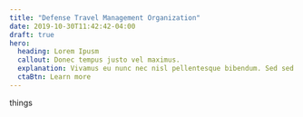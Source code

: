 ```yaml
---
title: "Defense Travel Management Organization"
date: 2019-10-30T11:42:42-04:00
draft: true
hero:
  heading: Lorem Ipusm
  callout: Donec tempus justo vel maximus.
  explanation: Vivamus eu nunc nec nisl pellentesque bibendum. Sed sed aliquam mi. Cras tristique lobortis.
  ctaBtn: Learn more
---
```


things